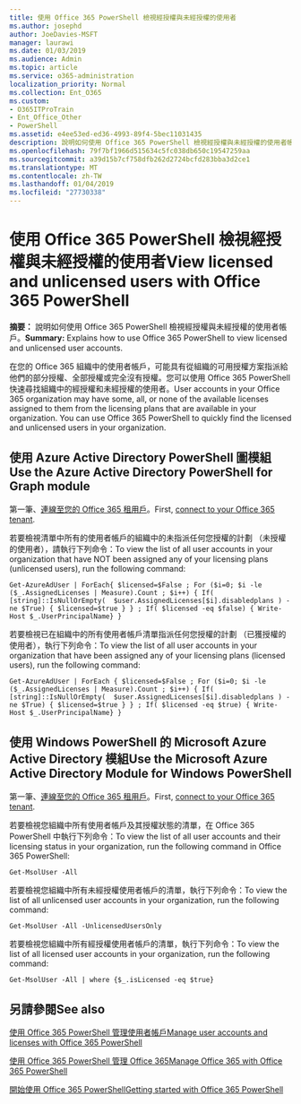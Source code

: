 ```yaml
---
title: 使用 Office 365 PowerShell 檢視經授權與未經授權的使用者
ms.author: josephd
author: JoeDavies-MSFT
manager: laurawi
ms.date: 01/03/2019
ms.audience: Admin
ms.topic: article
ms.service: o365-administration
localization_priority: Normal
ms.collection: Ent_O365
ms.custom:
- O365ITProTrain
- Ent_Office_Other
- PowerShell
ms.assetid: e4ee53ed-ed36-4993-89f4-5bec11031435
description: 說明如何使用 Office 365 PowerShell 檢視經授權與未經授權的使用者帳戶。
ms.openlocfilehash: 79f7bf1966d515634c5fc038db650c19547259aa
ms.sourcegitcommit: a39d15b7cf758dfb262d2724bcfd283bba3d2ce1
ms.translationtype: MT
ms.contentlocale: zh-TW
ms.lasthandoff: 01/04/2019
ms.locfileid: "27730338"
---
```

# <a name="view-licensed-and-unlicensed-users-with-office-365-powershell"></a><span data-ttu-id="01186-103">使用 Office 365 PowerShell 檢視經授權與未經授權的使用者</span><span class="sxs-lookup"><span data-stu-id="01186-103">View licensed and unlicensed users with Office 365 PowerShell</span></span>

<span data-ttu-id="01186-104">**摘要：** 說明如何使用 Office 365 PowerShell 檢視經授權與未經授權的使用者帳戶。</span><span class="sxs-lookup"><span data-stu-id="01186-104">**Summary:** Explains how to use Office 365 PowerShell to view licensed and unlicensed user accounts.</span></span>
  
<span data-ttu-id="01186-p101">在您的 Office 365 組織中的使用者帳戶，可能具有從組織的可用授權方案指派給他們的部分授權、全部授權或完全沒有授權。您可以使用 Office 365 PowerShell 快速尋找組織中的經授權和未經授權的使用者。</span><span class="sxs-lookup"><span data-stu-id="01186-p101">User accounts in your Office 365 organization may have some, all, or none of the available licenses assigned to them from the licensing plans that are available in your organization. You can use Office 365 PowerShell to quickly find the licensed and unlicensed users in your organization.</span></span>


## <a name="use-the-azure-active-directory-powershell-for-graph-module"></a><span data-ttu-id="01186-107">使用 Azure Active Directory PowerShell 圖模組</span><span class="sxs-lookup"><span data-stu-id="01186-107">Use the Azure Active Directory PowerShell for Graph module</span></span>

<span data-ttu-id="01186-108">第一筆、[連線至您的 Office 365 租用戶](connect-to-office-365-powershell.md#connect-with-the-azure-active-directory-powershell-for-graph-module)。</span><span class="sxs-lookup"><span data-stu-id="01186-108">First, [connect to your Office 365 tenant](connect-to-office-365-powershell.md#connect-with-the-azure-active-directory-powershell-for-graph-module).</span></span>
 
<span data-ttu-id="01186-109">若要檢視清單中所有的使用者帳戶的組織中的未指派任何您授權的計劃 （未授權的使用者），請執行下列命令：</span><span class="sxs-lookup"><span data-stu-id="01186-109">To view the list of all user accounts in your organization that have NOT been assigned any of your licensing plans (unlicensed users), run the following command:</span></span>
  
```
Get-AzureAdUser | ForEach{ $licensed=$False ; For ($i=0; $i -le ($_.AssignedLicenses | Measure).Count ; $i++) { If( [string]::IsNullOrEmpty(  $user.AssignedLicenses[$i].disabledplans ) -ne $True) { $licensed=$true } } ; If( $licensed -eq $false) { Write-Host $_.UserPrincipalName} }
```

<span data-ttu-id="01186-110">若要檢視已在組織中的所有使用者帳戶清單指派任何您授權的計劃 （已獲授權的使用者），執行下列命令：</span><span class="sxs-lookup"><span data-stu-id="01186-110">To view the list of all user accounts in your organization that have been assigned any of your licensing plans (licensed users), run the following command:</span></span>
  
```
Get-AzureAdUser | ForEach { $licensed=$False ; For ($i=0; $i -le ($_.AssignedLicenses | Measure).Count ; $i++) { If( [string]::IsNullOrEmpty(  $user.AssignedLicenses[$i].disabledplans ) -ne $True) { $licensed=$true } } ; If( $licensed -eq $true) { Write-Host $_.UserPrincipalName} }
```

## <a name="use-the-microsoft-azure-active-directory-module-for-windows-powershell"></a><span data-ttu-id="01186-111">使用 Windows PowerShell 的 Microsoft Azure Active Directory 模組</span><span class="sxs-lookup"><span data-stu-id="01186-111">Use the Microsoft Azure Active Directory Module for Windows PowerShell</span></span>

<span data-ttu-id="01186-112">第一筆、[連線至您的 Office 365 租用戶](connect-to-office-365-powershell.md#connect-with-the-microsoft-azure-active-directory-module-for-windows-powershell)。</span><span class="sxs-lookup"><span data-stu-id="01186-112">First, [connect to your Office 365 tenant](connect-to-office-365-powershell.md#connect-with-the-microsoft-azure-active-directory-module-for-windows-powershell).</span></span>

<span data-ttu-id="01186-113">若要檢視您組織中所有使用者帳戶及其授權狀態的清單，在 Office 365 PowerShell 中執行下列命令：</span><span class="sxs-lookup"><span data-stu-id="01186-113">To view the list of all user accounts and their licensing status in your organization, run the following command in Office 365 PowerShell:</span></span>
  
```
Get-MsolUser -All
```

<span data-ttu-id="01186-114">若要檢視您組織中所有未經授權使用者帳戶的清單，執行下列命令：</span><span class="sxs-lookup"><span data-stu-id="01186-114">To view the list of all unlicensed user accounts in your organization, run the following command:</span></span>
  
```
Get-MsolUser -All -UnlicensedUsersOnly
```

<span data-ttu-id="01186-115">若要檢視您組織中所有經授權使用者帳戶的清單，執行下列命令：</span><span class="sxs-lookup"><span data-stu-id="01186-115">To view the list of all licensed user accounts in your organization, run the following command:</span></span>
  
```
Get-MsolUser -All | where {$_.isLicensed -eq $true}
```

## <a name="see-also"></a><span data-ttu-id="01186-116">另請參閱</span><span class="sxs-lookup"><span data-stu-id="01186-116">See also</span></span>

[<span data-ttu-id="01186-117">使用 Office 365 PowerShell 管理使用者帳戶</span><span class="sxs-lookup"><span data-stu-id="01186-117">Manage user accounts and licenses with Office 365 PowerShell</span></span>](manage-user-accounts-and-licenses-with-office-365-powershell.md)
  
[<span data-ttu-id="01186-118">使用 Office 365 PowerShell 管理 Office 365</span><span class="sxs-lookup"><span data-stu-id="01186-118">Manage Office 365 with Office 365 PowerShell</span></span>](manage-office-365-with-office-365-powershell.md)
  
[<span data-ttu-id="01186-119">開始使用 Office 365 PowerShell</span><span class="sxs-lookup"><span data-stu-id="01186-119">Getting started with Office 365 PowerShell</span></span>](getting-started-with-office-365-powershell.md)
